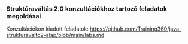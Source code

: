 ### Struktúraváltás 2.0 konzultációkhoz tartozó feladatok megoldásai

Konzultációkon kiadott feladatok:
https://github.com/Training360/java-strukturavalto2-alap/blob/main/labs.md
